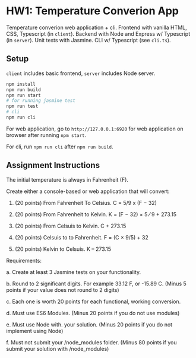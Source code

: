 # HW1: Temperature Converion App

Temperature converion web application + cli. Frontend with vanilla HTML, CSS, Typescript (in `client`). Backend with Node and Express w/ Typescript (in `server`). Unit tests with Jasmine. CLI w/ Typescript (see `cli.ts`).

## Setup

`client` includes basic frontend, `server` includes Node server.

``` bash
npm install
npm run build
npm run start
# for running jasmine test
npm run test
# cli
npm run cli
```

For web application, go to `http://127.0.0.1:6920` for web application on browser after running `npm start`.

For cli, run `npm run cli` after `npm run build`.

## Assignment Instructions

The initial temperature is always in Fahrenheit (F).  

Create either a console-based or web application that will convert:

1. (20 points) From Fahrenheit To Celsius. C = 5/9 x (F − 32)

2. (20 points) From Fahrenheit to Kelvin. K = (F − 32) × 5 ⁄ 9 + 273.15

3. (20 points) From Celsuis to Kelvin. C + 273.15

4. (20 points) Celsuis to to Fahrenheit. F = (C × 9/5) + 32

5. (20 points) Kelvin to Celsuis. K – 273.15

Requirements:

a. Create at least 3 Jasmine tests on your functionality.

b. Round to 2 significant digits. For example 33.12 F, or -15.89 C.  (Minus 5 points if your value does not round to 2 digits)

c. Each one is worth 20 points for each functional, working conversion.  

d. Must use ES6 Modules. (Minus 20 points if you do not use modules)

e. Must use Node with. your solution.  (Minus 20 points if you do not implement using Node)

f. Must not submit your /node_modules folder.  (Minus 80 points if you submit your solution with /node_modules)
